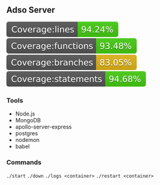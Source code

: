 ## Adso Server

![Coverage lines](./badges/badge-lines.svg)
![Coverage functions](./badges/badge-functions.svg)
![Coverage branches](./badges/badge-branches.svg)
![Coverage statements](./badges/badge-statements.svg)

### Tools

- Node.js
- MongoDB
- apollo-server-express
- postgres
- nodemon
- babel

### Commands

`./start`
`./down`
`./logs <container>`
`./restart <container>`
